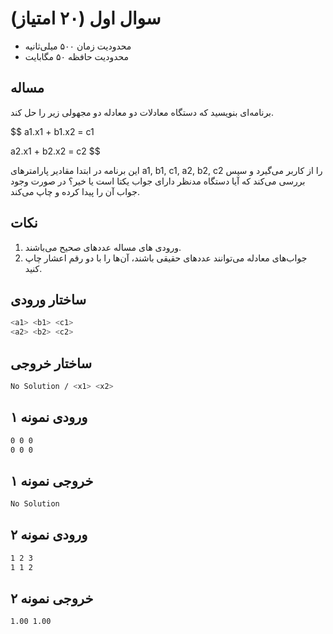 # سوال اول (۲۰ امتیاز)

+ محدودیت زمان ۵۰۰ میلی‌ثانیه
+ محدودیت حافظه ۵۰ مگابایت

## مساله

برنامه‌ای بنويسيد كه دستگاه معادلات دو معادله دو مجهولی زير را حل كند.

$$
a1.x1 + b1.x2 = c1

a2.x1 + b2.x2 = c2
$$

اين برنامه در ابتدا مقادير پارامتر‌های a1, b1, c1, a2, b2, c2 را از كاربر می‌گیرد و سپس بررسی می‌کند كه آيا دستگاه مدنظر دارای جواب یکتا است يا خیر؟ در صورت وجود جواب آن را پيدا كرده و چاپ می‌کند.

## نکات
1. ورودی های مساله عددهای صحیح می‌باشند.
2. جواب‌های معادله می‌توانند عددهای حقیقی باشند، آن‌ها را با دو رقم اعشار چاپ کنید.

## ساختار ورودی

```sh
<a1> <b1> <c1>
<a2> <b2> <c2>
```

## ساختار خروجی

```sh
No Solution / <x1> <x2>
```

## ورودی نمونه ۱

```sh
0 0 0
0 0 0
```

## خروجی نمونه ۱

```sh
No Solution
```

## ورودی نمونه ۲

```sh
1 2 3
1 1 2
```

## خروجی نمونه ۲

```sh
1.00 1.00
```

